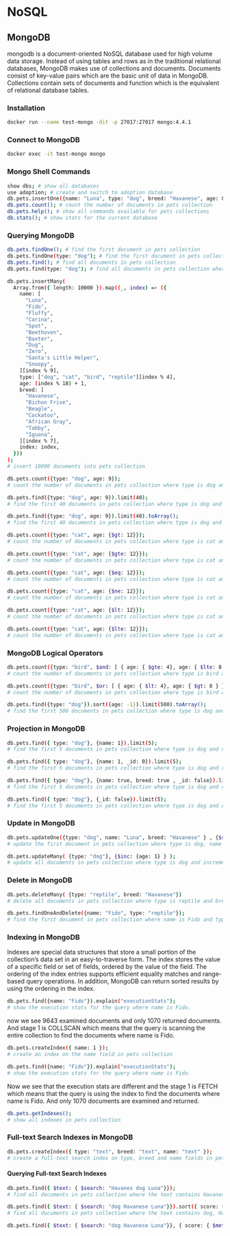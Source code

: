# NoSQL

## MongoDB

mongodb is a document-oriented NoSQL database used for high volume data storage. Instead of using tables and rows as in the traditional relational databases, MongoDB makes use of collections and documents. Documents consist of key-value pairs which are the basic unit of data in MongoDB. Collections contain sets of documents and function which is the equivalent of relational database tables.

### Installation

```bash
docker run --name test-mongo -dit -p 27017:27017 mongo:4.4.1
```

### Connect to MongoDB

```bash
docker exec -it test-mongo mongo
```

### Mongo Shell Commands

```bash
show dbs; # show all databases
use adoption; # create and switch to adoption database
db.pets.insertOne({name: "Luna", type: "dog", breed: "Havanese", age: 8}); # insert a document into pets collection if it doesn't exist it will be created
db.pets.count(); # count the number of documents in pets collection
db.pets.help(); # show all commands available for pets collections
db.stats(); # show stats for the current database 
```

### Querying MongoDB

```bash
db.pets.findOne(); # find the first document in pets collection
db.pets.findOne(type: "dog"); # find the first document in pets collection where type is dog
db.pets.find(); # find all documents in pets collection
db.pets.find(type: "dog"); # find all documents in pets collection where type is dog

db.pets.insertMany(
  Array.from({ length: 10000 }).map((_, index) => ({
    name: [
      "Luna",
      "Fido",
      "Fluffy",
      "Carina",
      "Spot",
      "Beethoven",
      "Baxter",
      "Dug",
      "Zero",
      "Santa's Little Helper",
      "Snoopy",
    ][index % 9],
    type: ["dog", "cat", "bird", "reptile"][index % 4],
    age: (index % 18) + 1,
    breed: [
      "Havanese",
      "Bichon Frise",
      "Beagle",
      "Cockatoo",
      "African Gray",
      "Tabby",
      "Iguana",
    ][index % 7],
    index: index,
  }))
); 
# insert 10000 documents into pets collection

db.pets.count({type: "dog", age: 9}); 
# count the number of documents in pets collection where type is dog and age is 9

db.pets.find({type: "dog", age: 9}).limit(40); 
# find the first 40 documents in pets collection where type is dog and age is 9

db.pets.find({type: "dog", age: 9}).limit(40).toArray(); 
# find the first 40 documents in pets collection where type is dog and age is 9 and convert the result to an array

db.pets.count({type: "cat", age: {$gt: 12}}); 
# count the number of documents in pets collection where type is cat and age is greater than 12

db.pets.count({type: "cat", age: {$gte: 12}}); 
# count the number of documents in pets collection where type is cat and age is greater than or equal to 12

db.pets.count({type: "cat", age: {$eq: 12}}); 
# count the number of documents in pets collection where type is cat and age is equal to 12

db.pets.count({type: "cat", age: {$ne: 12}}); 
# count the number of documents in pets collection where type is cat and age is not equal to 12

db.pets.count({type: "cat", age: {$lt: 12}}); 
# count the number of documents in pets collection where type is cat and age is less than 12

db.pets.count({type: "cat", age: {$lte: 12}}); 
# count the number of documents in pets collection where type is cat and age is less than or equal to 12
```

### MongoDB Logical Operators

```bash
db.pets.count({type: "bird", $and: [ { age: { $gte: 4}, age: { $lte: 8 } } ]}); 
# count the number of documents in pets collection where type is bird and age is between 4 and 8

db.pets.count({type: "bird", $or: [ { age: { $lt: 4}, age: { $gt: 8 } } ]}); 
# count the number of documents in pets collection where type is bird and age is less than 4 or greater than 8

db.pets.find({type: "dog"}).sort({age: -1}).limit(500).toArray(); 
# find the first 500 documents in pets collection where type is dog and sort them by age in descending order
```

### Projection in MongoDB

```bash
db.pets.find({ type: "dog"}, {name: 1}).limit(5);
# find the first 5 documents in pets collection where type is dog and return only the name field

db.pets.find({ type: "dog"}, {name: 1, _id: 0}).limit(5);
# find the first 5 documents in pets collection where type is dog and return only the name field and exclude the _id field

db.pets.find({ type: "dog"}, {name: true, breed: true , _id: false}).limit(5);
# find the first 5 documents in pets collection where type is dog and return only the name and breed fields and exclude the _id field

db.pets.find({ type: "dog"}, {_id: false}).limit(5);
# find the first 5 documents in pets collection where type is dog and exclude the _id field
```

### Update in MongoDB

```bash
db.pets.updateOne({type: "dog", name: "Luna", breed: "Havanese" } , {$set: { owner: "Mohamed Shebl"} } );
# update the first document in pets collection where type is dog, name is Luna and breed is Havanese and set the owner field to Mohamed Shebl

db.pets.updateMany( {type: "dog"}, {$inc: {age: 1} } );
# update all documents in pets collection where type is dog and increment the age field by 1
```

### Delete in MongoDB

```bash
db.pets.deleteMany( {type: "reptile", breed: "Havanese"})
# delete all documents in pets collection where type is reptile and breed is Havanese

db.pets.findOneAndDelete({name: "Fido", type: "reptile"});
# find the first document in pets collection where name is Fido and type is reptile and delete it
```

### Indexing in MongoDB

Indexes are special data structures that store a small portion of the collection’s data set in an easy-to-traverse form. The index stores the value of a specific field or set of fields, ordered by the value of the field. The ordering of the index entries supports efficient equality matches and range-based query operations. In addition, MongoDB can return sorted results by using the ordering in the index.

```bash
db.pets.find({name: "Fido"}).explain("executionStats");
# show the execution stats for the query where name is Fido.
```

now we see 9643 examined documents and only 1070 returned documents.
And stage 1 is COLLSCAN which means that the query is scanning the entire collection to find the documents where name is Fido.

```bash
db.pets.createIndex({ name: 1 });
# create an index on the name field in pets collection
```

```bash
db.pets.find({name: "Fido"}).explain("executionStats");
# show the execution stats for the query where name is Fido.
```

Now we see that the execution stats are different and the stage 1 is FETCH which means that the query is using the index to find the documents where name is Fido. And only 1070 documents are examined and returned.

```bash
db.pets.getIndexes();
# show all indexes in pets collection
```

### Full-text Search Indexes in MongoDB

```bash
db.pets.createIndex({ type: "text", breed: "text", name: "text" });
# create a full-text search index on type, breed and name fields in pets collection
```

#### Querying Full-text Search Indexes

```bash
db.pets.find({ $text: { $search: "Havanes dog Luna"}});
# find all documents in pets collection where the text contains Havanes, dog and Luna

db.pets.find({ $text: { $search: "dog Havanese Luna"}}).sort({ score: { $meta: "textScore"}});
# find all documents in pets collection where the text contains dog, Havanese and Luna and sort them by textScore

db.pets.find({ $text: { $search: "dog Havanese Luna"}}, { score: { $meta: "textScore" } }).sort({ score: { $meta: "textScore"}});


```
